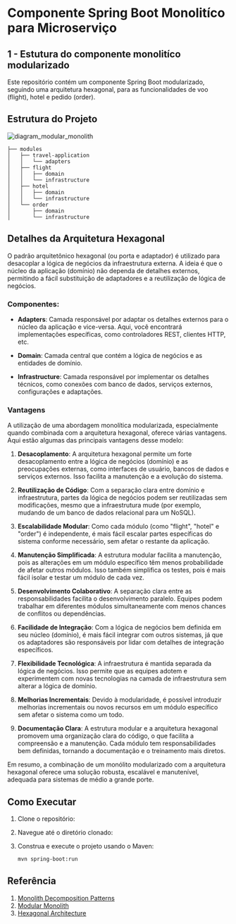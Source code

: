 # Componente Spring Boot Monolitíco para Microserviço

## 1 - Estutura do componente monolitíco modularizado 
Este repositório contém um componente Spring Boot modularizado, seguindo uma arquitetura hexagonal, para as funcionalidades de voo (flight), hotel e pedido (order).

## Estrutura do Projeto

![diagram_modular_monolith](https://github.com/murilohenzo/mono-to-micro/assets/28688721/29035d64-7258-4f15-abba-3d426da5f43f)


```
├── modules
│   ├── travel-application
│   │   └── adapters
│   ├── flight
│   │   ├── domain
│   │   └── infrastructure
│   ├── hotel
│   │   ├── domain
│   │   └── infrastructure
│   └── order
│       ├── domain
│       └── infrastructure
```

## Detalhes da Arquitetura Hexagonal

O padrão arquitetônico hexagonal (ou porta e adaptador) é utilizado para desacoplar a lógica de negócios da infraestrutura externa. A ideia é que o núcleo da aplicação (domínio) não dependa de detalhes externos, permitindo a fácil substituição de adaptadores e a reutilização de lógica de negócios.

### Componentes:

- **Adapters**: Camada responsável por adaptar os detalhes externos para o núcleo da aplicação e vice-versa. Aqui, você encontrará implementações específicas, como controladores REST, clientes HTTP, etc.

- **Domain**: Camada central que contém a lógica de negócios e as entidades de domínio.

- **Infrastructure**: Camada responsável por implementar os detalhes técnicos, como conexões com banco de dados, serviços externos, configurações e adaptações.
### Vantagens

A utilização de uma abordagem monolítica modularizada, especialmente quando combinada com a arquitetura hexagonal, oferece várias vantagens. Aqui estão algumas das principais vantagens desse modelo:

1. **Desacoplamento**: A arquitetura hexagonal permite um forte desacoplamento entre a lógica de negócios (domínio) e as preocupações externas, como interfaces de usuário, bancos de dados e serviços externos. Isso facilita a manutenção e a evolução do sistema.

2. **Reutilização de Código**: Com a separação clara entre domínio e infraestrutura, partes da lógica de negócios podem ser reutilizadas sem modificações, mesmo que a infraestrutura mude (por exemplo, mudando de um banco de dados relacional para um NoSQL).

3. **Escalabilidade Modular**: Como cada módulo (como "flight", "hotel" e "order") é independente, é mais fácil escalar partes específicas do sistema conforme necessário, sem afetar o restante da aplicação.

4. **Manutenção Simplificada**: A estrutura modular facilita a manutenção, pois as alterações em um módulo específico têm menos probabilidade de afetar outros módulos. Isso também simplifica os testes, pois é mais fácil isolar e testar um módulo de cada vez.

5. **Desenvolvimento Colaborativo**: A separação clara entre as responsabilidades facilita o desenvolvimento paralelo. Equipes podem trabalhar em diferentes módulos simultaneamente com menos chances de conflitos ou dependências.

6. **Facilidade de Integração**: Com a lógica de negócios bem definida em seu núcleo (domínio), é mais fácil integrar com outros sistemas, já que os adaptadores são responsáveis por lidar com detalhes de integração específicos.

7. **Flexibilidade Tecnológica**: A infraestrutura é mantida separada da lógica de negócios. Isso permite que as equipes adotem e experimentem com novas tecnologias na camada de infraestrutura sem alterar a lógica de domínio.

8. **Melhorias Incrementais**: Devido à modularidade, é possível introduzir melhorias incrementais ou novos recursos em um módulo específico sem afetar o sistema como um todo.

9. **Documentação Clara**: A estrutura modular e a arquitetura hexagonal promovem uma organização clara do código, o que facilita a compreensão e a manutenção. Cada módulo tem responsabilidades bem definidas, tornando a documentação e o treinamento mais diretos.

Em resumo, a combinação de um monólito modularizado com a arquitetura hexagonal oferece uma solução robusta, escalável e manutenível, adequada para sistemas de médio a grande porte.

## Como Executar

1. Clone o repositório:
2. Navegue até o diretório clonado:
3. Construa e execute o projeto usando o Maven:

   ```bash
   mvn spring-boot:run
   ```
   
## Referência
1. [Monolith Decomposition Patterns](https://www.infoq.com/presentations/microservices-principles-patterns/)
2. [Modular Monolith](https://www.kamilgrzybek.com/blog/series/modular-monolith)
3. [Hexagonal Architecture](https://www.baeldung.com/hexagonal-architecture-ddd-spring)
